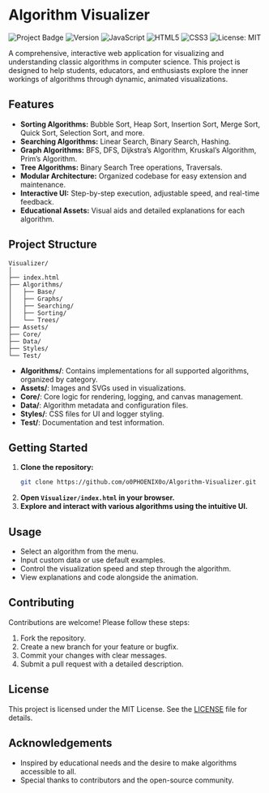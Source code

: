 
# Algorithm Visualizer

<p align="left">
   <img src="https://img.shields.io/badge/algorithm--visualizer-blueviolet?style=flat-square&logo=javascript" alt="Project Badge" />
   <img src="https://img.shields.io/badge/version-1.0.0-blue?style=flat-square" alt="Version" />
   <img src="https://img.shields.io/badge/javascript-ES6+-yellow?style=flat-square&logo=javascript" alt="JavaScript" />
   <img src="https://img.shields.io/badge/html-5-orange?style=flat-square&logo=html5" alt="HTML5" />
   <img src="https://img.shields.io/badge/css-3-blue?style=flat-square&logo=css3" alt="CSS3" />
   <img src="https://img.shields.io/badge/license-MIT-green?style=flat-square" alt="License: MIT" />
</p>


A comprehensive, interactive web application for visualizing and understanding classic algorithms in computer science. This project is designed to help students, educators, and enthusiasts explore the inner workings of algorithms through dynamic, animated visualizations.

## Features

- **Sorting Algorithms:** Bubble Sort, Heap Sort, Insertion Sort, Merge Sort, Quick Sort, Selection Sort, and more.
- **Searching Algorithms:** Linear Search, Binary Search, Hashing.
- **Graph Algorithms:** BFS, DFS, Dijkstra’s Algorithm, Kruskal’s Algorithm, Prim’s Algorithm.
- **Tree Algorithms:** Binary Search Tree operations, Traversals.
- **Modular Architecture:** Organized codebase for easy extension and maintenance.
- **Interactive UI:** Step-by-step execution, adjustable speed, and real-time feedback.
- **Educational Assets:** Visual aids and detailed explanations for each algorithm.

## Project Structure

```
Visualizer/
│
├── index.html
├── Algorithms/
│   ├── Base/
│   ├── Graphs/
│   ├── Searching/
│   ├── Sorting/
│   └── Trees/
├── Assets/
├── Core/
├── Data/
├── Styles/
└── Test/
```

- **Algorithms/**: Contains implementations for all supported algorithms, organized by category.
- **Assets/**: Images and SVGs used in visualizations.
- **Core/**: Core logic for rendering, logging, and canvas management.
- **Data/**: Algorithm metadata and configuration files.
- **Styles/**: CSS files for UI and logger styling.
- **Test/**: Documentation and test information.

## Getting Started

1. **Clone the repository:**
   ```sh
   git clone https://github.com/o0PHOENIX0o/Algorithm-Visualizer.git
   ```
2. **Open `Visualizer/index.html` in your browser.**
3. **Explore and interact with various algorithms using the intuitive UI.**

## Usage

- Select an algorithm from the menu.
- Input custom data or use default examples.
- Control the visualization speed and step through the algorithm.
- View explanations and code alongside the animation.

## Contributing

Contributions are welcome! Please follow these steps:

1. Fork the repository.
2. Create a new branch for your feature or bugfix.
3. Commit your changes with clear messages.
4. Submit a pull request with a detailed description.

## License

This project is licensed under the MIT License. See the [LICENSE](./LICENSE) file for details.

## Acknowledgements

- Inspired by educational needs and the desire to make algorithms accessible to all.
- Special thanks to contributors and the open-source community.
